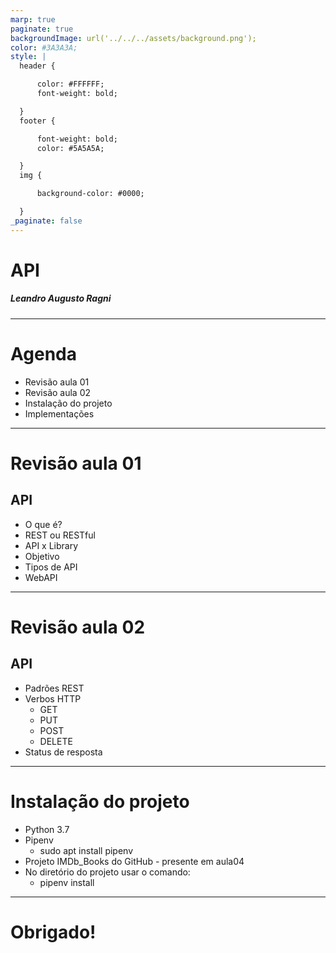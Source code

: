 ```yaml
---
marp: true
paginate: true
backgroundImage: url('../../../assets/background.png'); 
color: #3A3A3A; 
style: |
  header {

      color: #FFFFFF;
      font-weight: bold;

  }
  footer {

      font-weight: bold;
      color: #5A5A5A;

  }
  img {

      background-color: #0000;

  }
_paginate: false
---
```


<!-- _backgroundImage: url('../../../assets/raw-background.png'); -->
<!-- footer: -->
# API

##### Leandro Augusto Ragni

---

# Agenda

* Revisão aula 01
* Revisão aula 02
* Instalação do projeto
* Implementações

<!-- footer: API aula 04 -->

---

# Revisão aula 01

## API

- O que é?
- REST ou RESTful
- API x Library
- Objetivo
- Tipos de API
- WebAPI

---

# Revisão aula 02

## API

- Padrões REST
- Verbos HTTP
  - GET
  - PUT
  - POST
  - DELETE
- Status de resposta

---

# Instalação do projeto

- Python 3.7
- Pipenv
  - sudo apt install pipenv
- Projeto IMDb_Books do GitHub - presente em aula04
- No diretório do projeto usar o comando:
  - pipenv install

---

# Obrigado!

